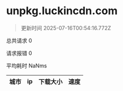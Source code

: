
  # unpkg.luckincdn.com

  > 更新时间 2025-07-16T00:54:16.772Z
  
  总共请求 0

  请求报错 0

  平均耗时 NaNms

|城市|ip|下载大小|速度|
|-----|----------|---|---|

  